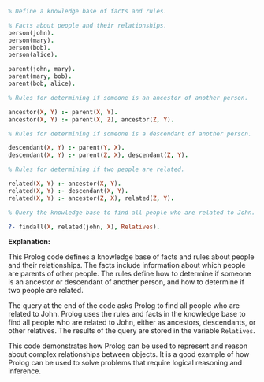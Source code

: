 ```prolog
% Define a knowledge base of facts and rules.

% Facts about people and their relationships.
person(john).
person(mary).
person(bob).
person(alice).

parent(john, mary).
parent(mary, bob).
parent(bob, alice).

% Rules for determining if someone is an ancestor of another person.

ancestor(X, Y) :- parent(X, Y).
ancestor(X, Y) :- parent(X, Z), ancestor(Z, Y).

% Rules for determining if someone is a descendant of another person.

descendant(X, Y) :- parent(Y, X).
descendant(X, Y) :- parent(Z, X), descendant(Z, Y).

% Rules for determining if two people are related.

related(X, Y) :- ancestor(X, Y).
related(X, Y) :- descendant(X, Y).
related(X, Y) :- ancestor(Z, X), related(Z, Y).

% Query the knowledge base to find all people who are related to John.

?- findall(X, related(john, X), Relatives).
```

**Explanation:**

This Prolog code defines a knowledge base of facts and rules about people and their relationships. The facts include information about which people are parents of other people. The rules define how to determine if someone is an ancestor or descendant of another person, and how to determine if two people are related.

The query at the end of the code asks Prolog to find all people who are related to John. Prolog uses the rules and facts in the knowledge base to find all people who are related to John, either as ancestors, descendants, or other relatives. The results of the query are stored in the variable `Relatives`.

This code demonstrates how Prolog can be used to represent and reason about complex relationships between objects. It is a good example of how Prolog can be used to solve problems that require logical reasoning and inference.